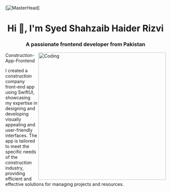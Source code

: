 [![MasterHead](https://user-images.githubusercontent.com/109351602/202650321-7f4da361-f98f-4345-8df4-adf352a11322.gif)]
<h1 align="center">Hi 👋, I'm Syed Shahzaib Haider Rizvi</h1>
<h3 align="center">A passionate frontend developer from Pakistan</h3>
<img align="right" alt="Coding" width="400" src="https://cdn.dribbble.com/users/1162077/screenshots/3848914/programmer.gif>

# Construction-App-Frontend
I created a construction company front-end app using SwiftUI, showcasing my expertise in designing and developing visually appealing and user-friendly interfaces. The app is tailored to meet the specific needs of the construction industry, providing efficient and effective solutions for managing projects and resources.

